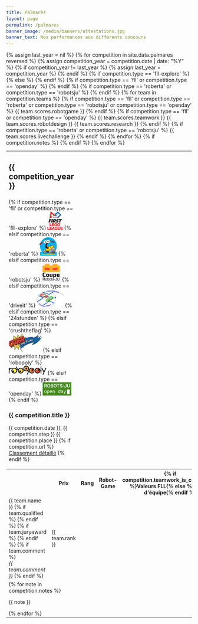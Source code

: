 ```yaml
---
title: Palmarès
layout: page
permalink: /palmares
banner_image: /media/banners/attestations.jpg
banner_text: Nos performances aux différents concours
---
```


<table class="table table-palmares">
    <tbody>
        {% assign last_year = nil %}
        {% for competition in site.data.palmares reversed %}
        {% assign competition_year = competition.date | date: "%Y" %}
        {% if competition_year != last_year %}
        <tr class="year-jump">
            <td colspan="6"><h2 class="side-title">{{ competition_year }}</h2></td>
            {% assign last_year = competition_year %}
        </tr>
        {% endif %}
        <tr class="competion-title type-{{ competition.type }}">
            <td colspan="6">
                {% if competition.type == 'fll' or competition.type == 'fll-explore' %}
                <a class="logo" href="https://www.first-lego-league.org/"><img src="/media/competitions/fll.png" alt="Logo compétition FIRST LEGO League"></a>
                {% elsif competition.type == 'roberta' %}
                <a class="logo" href="https://sps.epfl.ch/CoupeRoberta"><img src="/media/competitions/roberta.jpg" alt="Logo Coupe Roberta"></a>
                {% elsif competition.type == 'robotsju' %}
                <a class="logo" href="https://coupe.robots-ju.ch/"><img src="/media/competitions/robotsju.png" alt="Logo Coupe Robots-JU"></a>
                {% elsif competition.type == 'driveit' %}
                <span class="logo"><img src="/media/competitions/driveit.png" alt="Logo compétition Drive-it"></span>
                {% elsif competition.type == '24stunden' %}
                <a class="logo" href="https://24h.helveticrobot.ch/"><i class="fa fa-external-link"></i></a>
                {% elsif competition.type == 'crushtheflag' %}
                <a class="logo" href="http://kidslab.education/crush-the-flag/"><img src="/media/competitions/crushtheflag.png" alt="Logo compétition Crush The Flag"></a>
                {% elsif competition.type == 'robopoly' %}
                <a class="logo" href="https://robopoly.epfl.ch/"><img src="/media/competitions/robopoly.png" alt="Logo compétition Robopoly"></a>
                {% elsif competition.type == 'openday' %}
                <span class="logo"><img src="/media/competitions/openday.png" alt="Logo Open Day Robots-JU"></span>
                {% endif %}
                <h3>{{ competition.title }}</h3>
                <p>
                  {{ competition.date }},
                  {{ competition.step }}
                  {{ competition.place }}
                  {% if competition.url %}
                  <a href="{{ competition.url }}" title="Classement sur le site de l'organisateur">Classement détaillé</a>
                  {% endif %}
                </p>
            </td>
        </tr>
        <tr class="competition-headers">
            <th></th>
            {% if competition.type == 'fll-explore' %}
            <th colspan="5">Prix</th>
            {% else %}
            <th>Rang</th>
            {% endif %}
            {% if competition.type == 'fll' or competition.type == 'openday' %}
            <th>Robot-Game</th>
            <th>{% if competition.teamwork_is_core_values %}Valeurs FLL{% else %}Travail d'équipe{% endif %}</th>
            <th>{% if competition.robotdesign_is_extra_challenge %}Extra Challenge{% else %}Design du robot{% endif %}</th>
            <th>Travail de recherche</th>
            {% endif %}
            {% if competition.type == 'roberta' or competition.type == 'robotsju' %}
            <th>Robot-Game</th>
            <th>Live Challenge</th>
            {% endif %}
        </tr>
        {% for team in competition.teams %}
        <tr>
            <td>
                {{ team.name }}
                {% if team.qualified %}
                <i class="fa fa-trophy" title="Équipe qualifiée"></i>
                {% endif %}
                {% if team.juryaward %}
                <i class="fa fa-star" title="Jury Award"></i>
                {% endif %}
                {% if team.comment %}
                <br><em class="text-muted">{{ team.comment }}</em>
                {% endif %}
            </td>
            <td class="standout"{% if competition.type == 'fll-explore' %} colspan="5"{% endif %}>{{ team.rank }}</td>
            {% if competition.type == 'fll' or competition.type == 'roberta' or competition.type == 'robotsju' or competition.type == 'openday' %}
            <td{% if team.scores.robotgame <= 4 %} class="standout"{% endif %}>{{ team.scores.robotgame   }}</td>
            {% endif %}
            {% if competition.type == 'fll' or competition.type == 'openday' %}
            <td{% if team.scores.teamwork    == 1 %} class="standout"{% endif %}>{{ team.scores.teamwork    }}</td>
            <td{% if team.scores.robotdesign == 1 %} class="standout"{% endif %}>{{ team.scores.robotdesign }}</td>
            <td{% if team.scores.research    == 1 %} class="standout"{% endif %}>{{ team.scores.research    }}</td>
            {% endif %}
            {% if competition.type == 'roberta' or competition.type == 'robotsju' %}
            <td{% if team.scores.livechallenge == 1 %} class="standout"{% endif %}>{{ team.scores.livechallenge }}</td>
            {% endif %}
        </tr>
        {% endfor %}
        {% if competition.notes %}
        <tr>
            <td colspan="6">
                {% for note in competition.notes %}
                <p class="note">{{ note }}</p>
                {% endfor %}
            </td>
        </tr>
        {% endif %}
        {% endfor %}
    </tbody>
</table>
